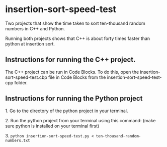 # insertion-sort-speed-test
<p>Two projects that show the time taken to sort ten-thousand random numbers in C++ and Python.</p>
<p>Running both projects shows that C++ is about forty times faster than python at insertion sort.</p>
<h2>Instructions for running the C++ project.</h2>
<p>The C++ project can be run in Code Blocks. To do this, open the insertion-sort-speed-test.cbp file in Code Blocks from the insertion-sort-speed-test-cpp folder.</p>
<h2>Instructions for running the Python project</h2>
<p>1. Go to the directory of the python project in your terminal.</p>
<p>2. Run the python project from your terminal using this command: (make sure python is installed on your terminal first) </p>
<p>3. <code>python insertion-sort-speed-test.py < ten-thousand-random-numbers.txt</code></p>
